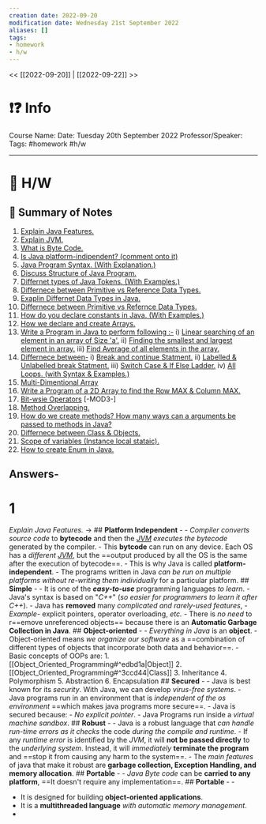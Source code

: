 ```yaml
---
creation date: 2022-09-20
modification date: Wednesday 21st September 2022
aliases: [] 
tags: 
- homework
- h/w
---
```


<< [[2022-09-20]] | [[2022-09-22]] >>

# ❗❓ Info
Course Name: 
Date: Tuesday 20th September 2022
Professor/Speaker: 
Tags: #homework #h/w 

---
# 📑 H/W

## 📃 Summary of Notes
1. [Explain Java Features.](#1)
2. [Explain JVM.](#2)
3. [What is Byte Code.](#3)
4. [Is Java platform-indipendent? (comment onto it)](#4)
5. [Java Program Syntax. (With Explanation.)](#5)
6. [Discuss Structure of Java Program.](#6)
7. [Differnet types of Java Tokens. (With Examples.)](#7)
8. [Differnece between Primitive vs Reference Data Types.](#8)
9. [Exaplin Differnet Data Types in Java.](#9)
10. [Differnece between Primitive vs Refernce Data Types.](#10)
11. [How do you declare constants in Java. (With Examples.)](#11)
12. [How we declare and create Arrays.](#12)
13. [Write a Program in Java to perform following :-](#13)
	i) [Linear searching of an element in an array of Size 'a'.](#13.1)
	ii) [Finding the smallest and largest element in array.](#13.2)
	iii) [Find Average of all elements in the array.](#13.3)
14. [Differnece between-](#14)
	i) [Break and continue Statment.](#14.1)
	ii) [Labelled & Unlabelled break Statment.](#14.2)
	iii) [Switch Case & If Else Ladder.](#14.3)
	iv) [All Loops. (with Syntax & Examples.)](#14.4)
15. [Multi-Dimentional Array](#15)
16. [Write a Program of a 2D Array to find the Row MAX & Column MAX.](#16)
17. [Bit-wsie Operators](#17)
	[-MOD3-]
18. [Method Overlapping.](#18)
19. [How do we create methods? How many ways can a arguments be passed to methods in Java?](#19)
20. [Differnece between Class & Objects.](#20)
21. [Scope of variables (Instance local stataic).](#21)
22. [How to create Enum in Java.](#22)


## **Answers-**

# 1
  *Explain Java Features.*
  ->
		  ## **Platform Independent** -
				  - *Compiler converts source code* to **bytecode** and then the *[JVM](#JVM) executes the bytecode* generated by the compiler.
				  - This **bytcode** can run on any device. Each OS has a *different [JVM](#JVM)*, but the ==output produced by all the OS is the same after the execution of bytecode==.
				  - This is why Java is called **platform-independent**. 
					  - The programs written in Java *can be run on multiple platforms* *without re-writing them individually* for a particular platform.
		  ## **Simple** - 
				  - It is one of the ***easy-to-use*** programming languages *to learn*.
				  - Java's syntax is based on "*C++*" (*so easier for programmers to learn it after C++*).
				  - Java has **removed** many *complicated and rarely-used features*, 
					  - *Example-* explicit pointers, operator overloading, *etc.*
				- There is *no need* to r==emove unreferenced objects== because there is an **Automatic Garbage Collection in Java**.
		  ## **Object-oriented** - 
				  - *Everything in Java* is an **object**. 
				  - Object-oriented means *we organize our software* as a ==combination of different types of objects that incorporate both data and behavior==.
				  - Basic concepts of OOPs are:
					  1. [[Object_Oriented_Programming#^edbd1a|Object]]
					  2. [[Object_Oriented_Programming#^3ccd44|Class]]
					  3. Inheritance
					  4. Polymorphism
					  5. Abstraction
					  6. Encapsulation
		  ## **Secured** - 
				  - Java is best known for its *security*. With Java, we can develop *virus-free systems*. 
				  - Java programs run in an environment that is *independent of the os environment* ==which makes java programs more secure==.
				  - Java is secured because:
					  - *No explicit pointer*.
					  - Java Programs run inside a *virtual machine sandbox*.
		  ## **Robust** - 
				  - Java is a robust language that *can handle run-time errors as it checks* the code *during the compile and runtime*.
				  - If any *runtime error* is identified by the *JVM*, it will **not be passed directly** to the *underlying system*. Instead, it will *immediately* **terminate the program** and ==stop it from causing any harm to the system==.
				  - The *main features* of java that make it robust are **garbage collection, Exception Handling, and memory allocation**.
		  ## **Portable** - 
				  - *Java Byte code* can be **carried to any platform**, ==It doesn't require any implementation==.
		## **Portable** - 
				- 

  
  - It is designed for building **object-oriented applications**.
  - It is a **multithreaded language** *with automatic memory management*.
  - 
